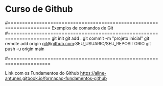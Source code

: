 
# Curso de Github

#=====================================================================
Exemplos de comandos de Git
#=====================================================================
git init
git add .
git commit -m "projeto inicial"
git remote add origin git@github.com:SEU_USUARIO/SEU_REPOSITORIO
git push -u origin main

#=====================================================================

Link com os Fundamentos do Github
https://aline-antunes.gitbook.io/formacao-fundamentos-github